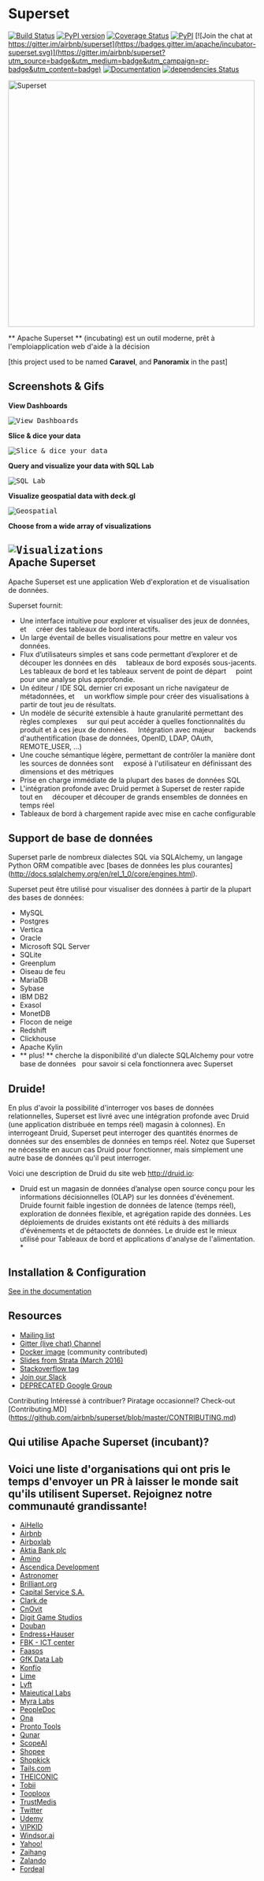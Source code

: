 Superset
=========

[![Build Status](https://travis-ci.org/apache/incubator-superset.svg?branch=master)](https://travis-ci.org/apache/incubator-superset)
[![PyPI version](https://badge.fury.io/py/superset.svg)](https://badge.fury.io/py/superset)
[![Coverage Status](https://codecov.io/github/apache/incubator-superset/coverage.svg?branch=master)](https://codecov.io/github/apache/incubator-superset)
[![PyPI](https://img.shields.io/pypi/pyversions/superset.svg?maxAge=2592000)](https://pypi.python.org/pypi/superset)
[![Join the chat at https://gitter.im/airbnb/superset](https://badges.gitter.im/apache/incubator-superset.svg)](https://gitter.im/airbnb/superset?utm_source=badge&utm_medium=badge&utm_campaign=pr-badge&utm_content=badge)
[![Documentation](https://img.shields.io/badge/docs-apache.org-blue.svg)](https://superset.incubator.apache.org)
[![dependencies Status](https://david-dm.org/apache/incubator-superset/status.svg?path=superset/assets)](https://david-dm.org/apache/incubator-superset?path=superset/assets)

<img
  src="https://cloud.githubusercontent.com/assets/130878/20946612/49a8a25c-bbc0-11e6-8314-10bef902af51.png"
  alt="Superset"
  width="500"
/>

** Apache Superset ** (incubating) est un outil moderne, prêt à l'emploiapplication web d'aide à la décision

[this project used to be named **Caravel**, and **Panoramix** in the past]


Screenshots & Gifs
------------------

**View Dashboards**

<kbd><img title="View Dashboards" src="https://raw.githubusercontent.com/apache/incubator-superset/master/superset/assets/images/screenshots/bank_dash.png"></kbd><br/>

**Slice & dice your data**

<kbd><img title="Slice & dice your data" src="https://raw.githubusercontent.com/apache/incubator-superset/master/superset/assets/images/screenshots/explore.png"></kbd><br/>

**Query and visualize your data with SQL Lab**

<kbd><img title="SQL Lab" src="https://raw.githubusercontent.com/apache/incubator-superset/master/superset/assets/images/screenshots/sqllab.png"></kbd><br/>

**Visualize geospatial data with deck.gl**

<kbd><img title="Geospatial" src="https://raw.githubusercontent.com/apache/incubator-superset/master/superset/assets/images/screenshots/deckgl_dash.png"></kbd><br/>

**Choose from a wide array of visualizations**

<kbd><img title="Visualizations" src="https://raw.githubusercontent.com/apache/incubator-superset/master/superset/assets/images/screenshots/visualizations.png"></kbd><br/>
Apache Superset
---------------
Apache Superset est une application Web d'exploration et de visualisation de données.

Superset fournit:
* Une interface intuitive pour explorer et visualiser des jeux de données, et
    créer des tableaux de bord interactifs.
* Un large éventail de belles visualisations pour mettre en valeur vos données.
* Flux d’utilisateurs simples et sans code permettant d’explorer et de découper les données en dés
    tableaux de bord exposés sous-jacents. Les tableaux de bord et les tableaux servent de point de départ
    point pour une analyse plus approfondie.
* Un éditeur / IDE SQL dernier cri exposant un riche navigateur de métadonnées, et
    un workflow simple pour créer des visualisations à partir de tout jeu de résultats.
* Un modèle de sécurité extensible à haute granularité permettant des règles complexes
    sur qui peut accéder à quelles fonctionnalités du produit et à ces jeux de données.
    Intégration avec majeur
    backends d'authentification (base de données, OpenID, LDAP, OAuth, REMOTE_USER, ...)
* Une couche sémantique légère, permettant de contrôler la manière dont les sources de données sont
    exposé à l'utilisateur en définissant des dimensions et des métriques
* Prise en charge immédiate de la plupart des bases de données SQL
* L'intégration profonde avec Druid permet à Superset de rester rapide tout en
    découper et découper de grands ensembles de données en temps réel
* Tableaux de bord à chargement rapide avec mise en cache configurable


Support de base de données
----------------

Superset parle de nombreux dialectes SQL via SQLAlchemy, un langage Python
ORM compatible avec
[bases de données les plus courantes] (http://docs.sqlalchemy.org/en/rel_1_0/core/engines.html).

Superset peut être utilisé pour visualiser des données à partir de la plupart des bases de données:
* MySQL
* Postgres
* Vertica
* Oracle
* Microsoft SQL Server
* SQLite
* Greenplum
* Oiseau de feu
* MariaDB
* Sybase
* IBM DB2
* Exasol
* MonetDB
* Flocon de neige
* Redshift
* Clickhouse
* Apache Kylin
* ** plus! ** cherche la disponibilité d'un dialecte SQLAlchemy pour votre base de données
  pour savoir si cela fonctionnera avec Superset


Druide!
------

En plus d'avoir la possibilité d'interroger vos bases de données relationnelles,
Superset est livré avec une intégration profonde avec Druid (une application distribuée en temps réel)
magasin à colonnes). En interrogeant Druid,
Superset peut interroger des quantités énormes de données sur des ensembles de données en temps réel.
Notez que Superset ne nécessite en aucun cas Druid pour fonctionner, mais simplement
une autre base de données qu'il peut interroger.

Voici une description de Druid du site web http://druid.io:

* Druid est un magasin de données d’analyse open source conçu pour
les informations décisionnelles (OLAP) sur les données d'événement. Druide fournit faible
ingestion de données de latence (temps réel), exploration de données flexible,
et agrégation rapide des données. Les déploiements de druides existants ont été réduits à
des milliards d'événements et de pétaoctets de données. Le druide est le mieux utilisé pour
Tableaux de bord et applications d'analyse de l'alimentation. *


Installation & Configuration
----------------------------

[See in the documentation](https://superset.incubator.apache.org/installation.html)


Resources
-------------
* [Mailing list](https://lists.apache.org/list.html?dev@superset.apache.org)
* [Gitter (live chat) Channel](https://gitter.im/airbnb/superset)
* [Docker image](https://hub.docker.com/r/amancevice/superset/) (community contributed)
* [Slides from Strata (March 2016)](https://drive.google.com/open?id=0B5PVE0gzO81oOVJkdF9aNkJMSmM)
* [Stackoverflow tag](https://stackoverflow.com/questions/tagged/apache-superset)
* [Join our Slack](https://join.slack.com/t/apache-superset/shared_invite/enQtNDMxMDY5NjM4MDU0LTc2Y2QwYjE4NGYwNzQyZWUwYTExZTdiZDMzMWQwZjc2YmJmM2QyMDkwMGVjZTA4N2I2MzUxZTk2YmE5MWRhZWE)
* [DEPRECATED Google Group](https://groups.google.com/forum/#!forum/airbnb_superset)


Contributing
Intéressé à contribuer? Piratage occasionnel? Check-out
[Contributing.MD] (https://github.com/airbnb/superset/blob/master/CONTRIBUTING.md)


Qui utilise Apache Superset (incubant)?
--------------------------------------

Voici une liste d'organisations qui ont pris le temps d'envoyer un PR à laisser
le monde sait qu'ils utilisent Superset. Rejoignez notre communauté grandissante!
------------

 - [AiHello](https://www.aihello.com)
 - [Airbnb](https://github.com/airbnb)
 - [Airboxlab](https://foobot.io)
 - [Aktia Bank plc](https://www.aktia.com)
 - [Amino](https://amino.com)
 - [Ascendica Development](http://ascendicadevelopment.com)
 - [Astronomer](https://www.astronomer.io)
 - [Brilliant.org](https://brilliant.org/)
 - [Capital Service S.A.](http://capitalservice.pl)
 - [Clark.de](http://clark.de/)
 - [CnOvit](http://www.cnovit.com/)
 - [Digit Game Studios](https://www.digitgaming.com/)
 - [Douban](https://www.douban.com/)
 - [Endress+Hauser](http://www.endress.com/)
 - [FBK - ICT center](http://ict.fbk.eu)
 - [Faasos](http://faasos.com/)
 - [GfK Data Lab](http://datalab.gfk.com)
 - [Konfío](http://konfio.mx)
 - [Lime](https://www.limebike.com/)
 - [Lyft](https://www.lyft.com/)
 - [Maieutical Labs](https://maieuticallabs.it)
 - [Myra Labs](http://www.myralabs.com/)
 - [PeopleDoc](https://www.people-doc.com)
 - [Ona](https://ona.io)
 - [Pronto Tools](http://www.prontotools.io)
 - [Qunar](https://www.qunar.com/)
 - [ScopeAI](https://www.getscopeai.com)
 - [Shopee](https://shopee.sg)
 - [Shopkick](https://www.shopkick.com)
 - [Tails.com](https://tails.com)
 - [THEICONIC](http://theiconic.com.au/)
 - [Tobii](http://www.tobii.com/)
 - [Tooploox](https://www.tooploox.com/)
 - [TrustMedis](https://trustmedis.com)
 - [Twitter](https://twitter.com/)
 - [Udemy](https://www.udemy.com/)
 - [VIPKID](https://www.vipkid.com.cn/)
 - [Windsor.ai](https://www.windsor.ai/)
 - [Yahoo!](https://yahoo.com/)
 - [Zaihang](http://www.zaih.com/)
 - [Zalando](https://www.zalando.com)
 - [Fordeal](http://www.fordeal.com)

